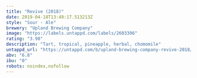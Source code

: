 ```yaml
---
title: "Revive (2018)"
date: 2019-04-18T13:49:17.513213Z
style: "Sour - Ale"
brewery: "Upland Brewing Company"
image: "https://labels.untappd.com/labels/2603306"
rating: "3.98"
description: "Tart, tropical, pineapple, herbal, chomomile"
untappd_url: "https://untappd.com/b/upland-brewing-company-revive-2018/2603306"
abv: "6.8"
ibu: "0"
robots: noindex,nofollow
---
```

